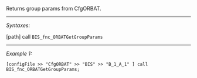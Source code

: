 Returns group params from CfgORBAT.


---
*Syntaxes:*

[path] call `BIS_fnc_ORBATGetGroupParams`

---
*Example 1:*

```sqf
[configFile >> "CfgORBAT" >> "BIS" >> "B_1_A_1" ] call BIS_fnc_ORBATGetGroupParams;
```